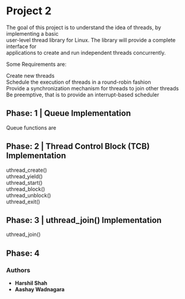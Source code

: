 # Project 2

The goal of this project is to understand the idea of threads, by implementing a basic <br />
user-level thread library for Linux. The library will provide a complete interface for <br />
applications to create and run independent threads concurrently.<br />

Some Requirements are:<br />

Create new threads<br />
Schedule the execution of threads in a round-robin fashion<br />
Provide a synchronization mechanism for threads to join other threads<br />
Be preemptive, that is to provide an interrupt-based scheduler<br />

## Phase: 1 | Queue Implementation

Queue functions are <br />


## Phase: 2 | Thread Control Block (TCB) Implementation 

uthread_create() <br />
uthread_yield() <br />
uthread_start() <br />
uthread_block() <br />
uthread_unblock() <br />
uthread_exit() <br />


## Phase: 3 | uthread_join() Implementation 

uthread_join()

## Phase: 4

### Authors

* **Harshil Shah** 
* **Aashay Wadnagara** 

